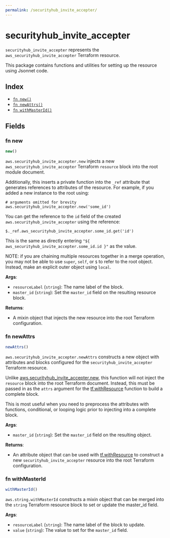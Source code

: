 ```yaml
---
permalink: /securityhub_invite_accepter/
---
```


# securityhub_invite_accepter

`securityhub_invite_accepter` represents the `aws_securityhub_invite_accepter` Terraform resource.



This package contains functions and utilities for setting up the resource using Jsonnet code.


## Index

* [`fn new()`](#fn-new)
* [`fn newAttrs()`](#fn-newattrs)
* [`fn withMasterId()`](#fn-withmasterid)

## Fields

### fn new

```ts
new()
```


`aws.securityhub_invite_accepter.new` injects a new `aws_securityhub_invite_accepter` Terraform `resource`
block into the root module document.

Additionally, this inserts a private function into the `_ref` attribute that generates references to attributes of the
resource. For example, if you added a new instance to the root using:

    # arguments omitted for brevity
    aws.securityhub_invite_accepter.new('some_id')

You can get the reference to the `id` field of the created `aws.securityhub_invite_accepter` using the reference:

    $._ref.aws_securityhub_invite_accepter.some_id.get('id')

This is the same as directly entering `"${ aws_securityhub_invite_accepter.some_id.id }"` as the value.

NOTE: if you are chaining multiple resources together in a merge operation, you may not be able to use `super`, `self`,
or `$` to refer to the root object. Instead, make an explicit outer object using `local`.

**Args**:
  - `resourceLabel` (`string`): The name label of the block.
  - `master_id` (`string`): Set the `master_id` field on the resulting resource block.

**Returns**:
- A mixin object that injects the new resource into the root Terraform configuration.


### fn newAttrs

```ts
newAttrs()
```


`aws.securityhub_invite_accepter.newAttrs` constructs a new object with attributes and blocks configured for the `securityhub_invite_accepter`
Terraform resource.

Unlike [aws.securityhub_invite_accepter.new](#fn-new), this function will not inject the `resource`
block into the root Terraform document. Instead, this must be passed in as the `attrs` argument for the
[tf.withResource](https://github.com/tf-libsonnet/core/tree/main/docs#fn-withresource) function to build a complete block.

This is most useful when you need to preprocess the attributes with functions, conditional, or looping logic prior to
injecting into a complete block.

**Args**:
  - `master_id` (`string`): Set the `master_id` field on the resulting object.

**Returns**:
  - An attribute object that can be used with [tf.withResource](https://github.com/tf-libsonnet/core/tree/main/docs#fn-withresource) to construct a new `securityhub_invite_accepter` resource into the root Terraform configuration.


### fn withMasterId

```ts
withMasterId()
```

`aws.string.withMasterId` constructs a mixin object that can be merged into the `string`
Terraform resource block to set or update the master_id field.



**Args**:
  - `resourceLabel` (`string`): The name label of the block to update.
  - `value` (`string`): The value to set for the `master_id` field.
